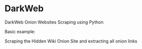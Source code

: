 # DarkWeb

 DarkWeb Onion Websites Scraping using Python
 
 Basic example:
 
 Scraping the Hidden Wiki Onion Site and extracting all onion links
